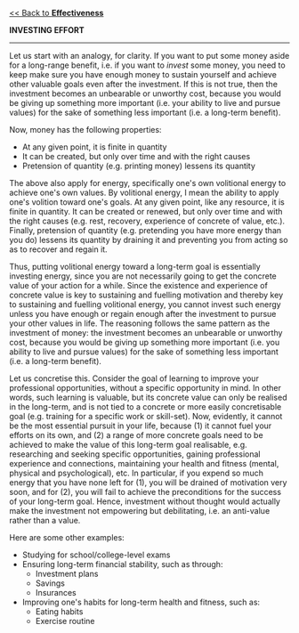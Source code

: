 [<< Back to **Effectiveness**](https://pranigopu.github.io/effectiveness)

**INVESTING EFFORT**

---

Let us start with an analogy, for clarity. If you want to put some money aside for a long-range benefit, i.e. if you want to _invest_ some money, you need to keep make sure you have enough money to sustain yourself and achieve other valuable goals even after the investment. If this is not true, then the investment becomes an unbearable or unworthy cost, because you would be giving up something more important (i.e. your ability to live and pursue values) for the sake of something less important (i.e. a long-term benefit).

Now, money has the following properties:

- At any given point, it is finite in quantity
- It can be created, but only over time and with the right causes
- Pretension of quantity (e.g. printing money) lessens its quantity

The above also apply for energy, specifically one's own volitional energy to achieve one's own values. By volitional energy, I mean the ability to apply one's volition toward one's goals. At any given point, like any resource, it is finite in quantity. It can be created or renewed, but only over time and with the right causes (e.g. rest, recovery, experience of concrete of value, etc.). Finally, pretension of quantity (e.g. pretending you have more energy than you do) lessens its quantity by draining it and preventing you from acting so as to recover and regain it.

Thus, putting volitional energy toward a long-term goal is essentially investing energy, since you are not necessarily going to get the concrete value of your action for a while. Since the existence and experience of concrete value is key to sustaining and fuelling motivation and thereby key to sustaining and fuelling volitional energy, you cannot invest such energy unless you have enough or regain enough after the investment to pursue your other values in life. The reasoning follows the same pattern as the investment of money: the investment becomes an unbearable or unworthy cost, because you would be giving up something more important (i.e. you ability to live and pursue values) for the sake of something less important (i.e. a long-term benefit).

Let us concretise this. Consider the goal of learning to improve your professional opportunities, without a specific opportunity in mind. In other words, such learning is valuable, but its concrete value can only be realised in the long-term, and is not tied to a concrete or more easily concretisable goal (e.g. training for a specific work or skill-set). Now, evidently, it cannot be the most essential pursuit in your life, because (1) it cannot fuel your efforts on its own, and (2) a range of more concrete goals need to be achieved to make the value of this long-term goal realisable, e.g. researching and seeking specific opportunities, gaining professional experience and connections, maintaining your health and fitness (mental, physical and psychological), etc. In particular, if you expend so much energy that you have none left for (1), you will be drained of motivation very soon, and for (2), you will fail to achieve the preconditions for the success of your long-term goal. Hence, investment without thought would actually make the investment not empowering but debilitating, i.e. an anti-value rather than a value.

Here are some other examples:

- Studying for school/college-level exams
- Ensuring long-term financial stability, such as through:
    - Investment plans
    - Savings
    - Insurances
- Improving one's habits for long-term health and fitness, such as:
    - Eating habits
    - Exercise routine